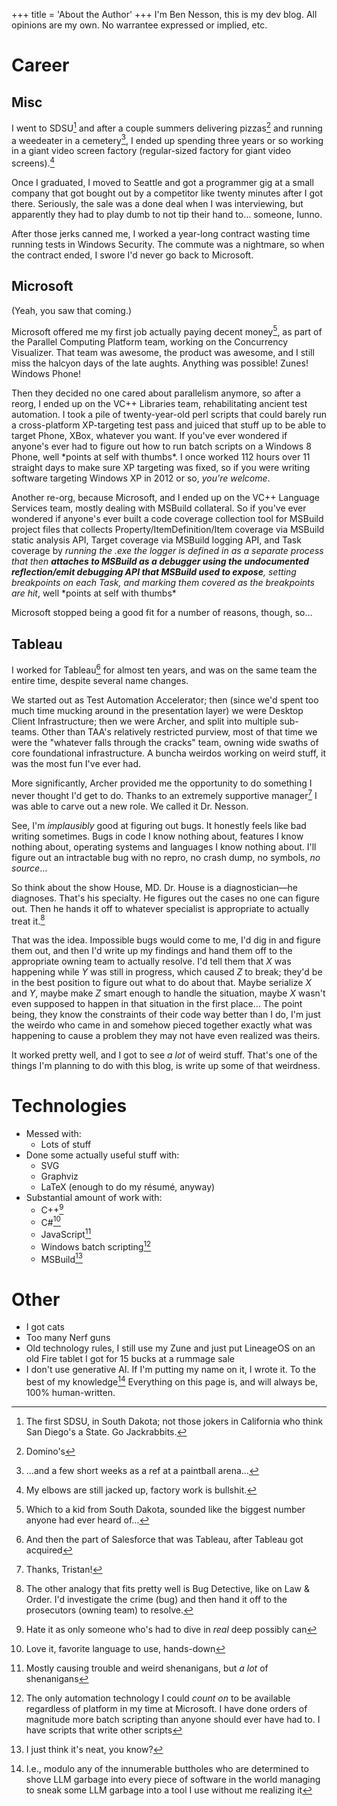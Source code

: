 +++
title = 'About the Author'
+++
I'm Ben Nesson, this is my dev blog.  All opinions are my own.  No warrantee expressed or implied, etc.

# Career
## Misc
I went to SDSU[^1] and after a couple summers delivering pizzas[^2] and running a weedeater in a cemetery[^3], I ended up spending three years or so working in a giant video screen factory (regular-sized factory for giant video screens).[^4]

Once I graduated, I moved to Seattle and got a programmer gig at a small company that got bought out by a competitor like twenty minutes after I got there.  Seriously, the sale was a done deal when I was interviewing, but apparently they had to play dumb to not tip their hand to… someone, Iunno.

After those jerks canned me, I worked a year-long contract wasting time running tests in Windows Security.  The commute was a nightmare, so when the contract ended, I swore I'd never go back to Microsoft.

## Microsoft
(Yeah, you saw that coming.)

Microsoft offered me my first job actually paying decent money[^5], as part of the Parallel Computing Platform team, working on the Concurrency Visualizer.  That team was awesome, the product was awesome, and I still miss the halcyon days of the late aughts.  Anything was possible!  Zunes!  Windows Phone!

Then they decided no one cared about parallelism anymore, so after a reorg, I ended up on the VC++ Libraries team, rehabilitating ancient test automation.  I took a pile of twenty-year-old perl scripts that could barely run a cross-platform XP-targeting test pass and juiced that stuff up to be able to target Phone, XBox, whatever you want.  If you've ever wondered if anyone's ever had to figure out how to run batch scripts on a Windows 8 Phone, well \*points at self with thumbs\*.  I once worked 112 hours over 11 straight days to make sure XP targeting was fixed, so if you were writing software targeting Windows XP in 2012 or so, _you're welcome_.

Another re-org, because Microsoft, and I ended up on the VC++ Language Services team, mostly dealing with MSBuild collateral.  So if you've ever wondered if anyone's ever built a code coverage collection tool for MSBuild project files that collects Property/ItemDefinition/Item coverage via MSBuild static analysis API, Target coverage via MSBuild logging API, and Task coverage by _running the .exe the logger is defined in as a separate process that then **attaches to MSBuild as a debugger using the undocumented reflection/emit debugging API that MSBuild used to expose**, setting breakpoints on each Task, and marking them covered as the breakpoints are hit_, well \*points at self with thumbs\*

Microsoft stopped being a good fit for a number of reasons, though, so…

## Tableau
I worked for Tableau[^6] for almost ten years, and was on the same team the entire time, despite several name changes.

We started out as Test Automation Accelerator; then (since we'd spent too much time mucking around in the presentation layer) we were Desktop Client Infrastructure; then we were Archer, and split into multiple sub-teams.  Other than TAA's relatively restricted purview, most of that time we were the "whatever falls through the cracks" team, owning wide swaths of core foundational infrastructure.  A buncha weirdos working on weird stuff, it was the most fun I've ever had.

More significantly, Archer provided me the opportunity to do something I never thought I'd get to do.  Thanks to an extremely supportive manager[^7] I was able to carve out a new role.  We called it Dr. Nesson.

See, I'm _implausibly_ good at figuring out bugs.  It honestly feels like bad writing sometimes.  Bugs in code I know nothing about, features I know nothing about, operating systems and languages I know nothing about.  I'll figure out an intractable bug with no repro, no crash dump, no symbols, _no source_…

So think about the show House, MD.  Dr. House is a diagnostician—he diagnoses.  That's his specialty.  He figures out the cases no one can figure out.  Then he hands it off to whatever specialist is appropriate to actually treat it.[^8]

That was the idea.  Impossible bugs would come to me, I'd dig in and figure them out, and then I'd write up my findings and hand them off to the appropriate owning team to actually resolve.  I'd tell them that _X_ was happening while _Y_ was still in progress, which caused _Z_ to break; they'd be in the best position to figure out what to do about that.  Maybe serialize _X_ and _Y_, maybe make _Z_ smart enough to handle the situation, maybe _X_ wasn't even supposed to happen in that situation in the first place… The point being, they know the constraints of their code way better than I do, I'm just the weirdo who came in and somehow pieced together exactly what was happening to cause a problem they may not have even realized was theirs.

It worked pretty well, and I got to see _a lot_ of weird stuff.  That's one of the things I'm planning to do with this blog, is write up some of that weirdness.

# Technologies
- Messed with:
  - Lots of stuff
- Done some actually useful stuff with:
  - SVG
  - Graphviz
  - LaTeX (enough to do my résumé, anyway)
- Substantial amount of work with:
  - C++[^9]
  - C#[^10]
  - JavaScript[^11]
  - Windows batch scripting[^12]
  - MSBuild[^13]

# Other
- I got cats
- Too many Nerf guns
- Old technology rules, I still use my Zune and just put LineageOS on an old Fire tablet I got for 15 bucks at a rummage sale
- I don't use generative AI.  If I'm putting my name on it, I wrote it.  To the best of my knowledge[^14] Everything on this page is, and will always be, 100% human-written.

[^1]: The first SDSU, in South Dakota; not those jokers in California who think San Diego's a State.  Go Jackrabbits.
[^2]: Domino's
[^3]: …and a few short weeks as a ref at a paintball arena…
[^4]: My elbows are still jacked up, factory work is bullshit.
[^5]: Which to a kid from South Dakota, sounded like the biggest number anyone had ever heard of…
[^6]: And then the part of Salesforce that was Tableau, after Tableau got acquired
[^7]: Thanks, Tristan!
[^8]: The other analogy that fits pretty well is Bug Detective, like on Law & Order.  I'd investigate the crime (bug) and then hand it off to the prosecutors (owning team) to resolve.
[^9]: Hate it as only someone who's had to dive in _real_ deep possibly can
[^10]: Love it, favorite language to use, hands-down
[^11]: Mostly causing trouble and weird shenanigans, but _a lot_ of shenanigans
[^12]: The only automation technology I could _count on_ to be available regardless of platform in my time at Microsoft.  I have done orders of magnitude more batch scripting than anyone should ever have had to.  I have scripts that write other scripts
[^13]: I just think it's neat, you know?
[^14]: I.e., modulo any of the innumerable buttholes who are determined to shove LLM garbage into every piece of software in the world managing to sneak some LLM garbage into a tool I use without me realizing it
